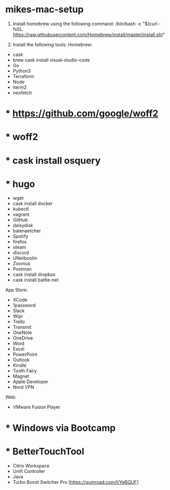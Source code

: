 # mikes-mac-setup

1. Install homebrew using the following command:
/bin/bash -c "$(curl -fsSL https://raw.githubusercontent.com/Homebrew/install/master/install.sh)"

2. Install the following tools:
Homebrew:
 * cask
 * brew cask install visual-studio-code
 * Go
 * Python3
 * Terraform
 * Node
 * iterm2
 * neofetch
# * https://github.com/google/woff2
# * woff2
# * cask install osquery
# * hugo
 * wget
 * cask install docker
 * kubectl
 * vagrant
 * GitHub
 * daisydisk
 * balenaetcher
 * Spotify
 * firefox
 * steam
 * discord
 * UNetbootin
 * Zoomus
 * Postman
 * cask install dropbox
 * cask install battle-net

App Store:
 * XCode
 * 1password
 * Slack
 * Wipr
 * Trello
 * Transmit
 * OneNote
 * OneDrive
 * Word
 * Excel
 * PowerPoint
 * Outlook
 * Kindle
 * Tooth Fairy
 * Magnet
 * Apple Developer
 * Nord VPN

Web:
 * VMware Fusion Player
# * Windows via Bootcamp
# * BetterTouchTool
 * Citrix Workspace
 * Unifi Controller
 * Java
 * Turbo Boost Switcher Pro [https://gumroad.com/l/YeBQUF]
